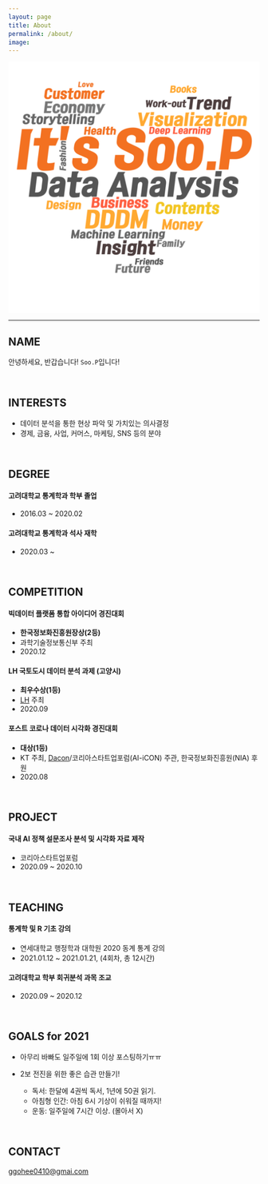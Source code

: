 ```yaml
---
layout: page
title: About
permalink: /about/
image:
---
```


<img src="/assets/img/wc_new.png" width="700px" align="center">

***

## NAME

안녕하세요, 반갑습니다! ``Soo.P``입니다!

<br>

## INTERESTS

- 데이터 분석을 통한 현상 파악 및 가치있는 의사결정  
- 경제, 금융, 사업, 커머스, 마케팅, SNS 등의 분야

<br>

## DEGREE

#### 고려대학교 통계학과 학부 졸업

* 2016.03 ~ 2020.02

#### 고려대학교 통계학과 석사 재학

* 2020.03 ~

<br>

## COMPETITION

#### 빅데이터 플랫폼 통합 아이디어 경진대회

* **한국정보화진흥원장상(2등)**  
* 과학기술정보통신부 주최  
* 2020.12  

#### LH 국토도시 데이터 분석 과제 (고양시)

* **최우수상(1등)**  
* [LH](https://compas.lh.or.kr/subj/past/info?subjNo=SBJ_2007_001) 주최  
* 2020.09  

#### 포스트 코로나 데이터 시각화 경진대회

* **대상(1등)**  
* KT 주최, [Dacon](https://dacon.io/competitions/official/235618/overview/)/코리아스타트업포럼(AI-iCON) 주관, 한국정보화진흥원(NIA) 후원   
* 2020.08   

<br>

## PROJECT

#### 국내 AI 정책 설문조사 분석 및 시각화 자료 제작

* 코리아스타트업포럼  
* 2020.09 ~ 2020.10

<br>


## TEACHING

#### 통계학 및 R 기초 강의

* 연세대학교 행정학과 대학원 2020 동계 통계 강의  
* 2021.01.12 ~ 2021.01.21, (4회차, 총 12시간)

#### 고려대학교 학부 회귀분석 과목 조교

* 2020.09 ~ 2020.12

<br>


## GOALS for 2021

* 아무리 바빠도 일주일에 1회 이상 포스팅하기ㅠㅠ  
* 2보 전진을 위한 좋은 습관 만들기!  

   - 독서: 한달에 4권씩 독서, 1년에 50권 읽기.  
   - 아침형 인간: 아침 6시 기상이 쉬워질 때까지!  
   - 운동: 일주일에 7시간 이상. (몰아서 X)

<br>

## CONTACT

ggohee0410@gmai.com
